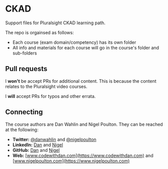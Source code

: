 # CKAD

Support files for Pluralsight CKAD learning path.

The repo is orgainsed as follows:

- Each course (exam domain/competency) has its own folder
- All info and materials for each course will go in the course's folder and sub-folders

## Pull requests

I **won't** be accept PRs for additional content. This is because the content relates to the Pluralsight video courses.

I **will** accept PRs for typos and other errata.

## Connecting

The course authors are Dan Wahlin and Nigel Poulton. They can be reached at the following:

- **Twitter:** [@danwahlin](https://twitter.com/DanWahlin) and [@nigelpoulton](https://twitter.com/nigelpoulton)
- **LinkedIn:** [Dan](https://www.linkedin.com/in/danwahlin/) and [Nigel](https://www.linkedin.com/in/nigelpoulton/)
- **GitHub:** [Dan](https://github.com/DanWahlin) and [Nigel](https://github.com/NigelPoulton)
- **Web:** [www.codewithdan.com](https://www.codewithdan.com) and [www.nigelpoulton.com](https://www.nigelpoulton.com)
